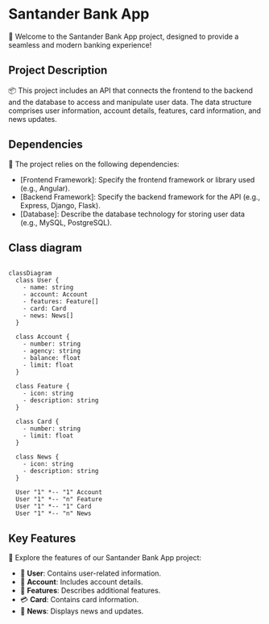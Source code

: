 # Santander Bank App

👋 Welcome to the Santander Bank App project, designed to provide a seamless and modern banking experience!

## Project Description

📦 This project includes an API that connects the frontend to the backend and the database to access and manipulate user data. The data structure comprises user information, account details, features, card information, and news updates.

## Dependencies

🔨 The project relies on the following dependencies:

- [Frontend Framework]: Specify the frontend framework or library used (e.g., Angular).
- [Backend Framework]: Specify the backend framework for the API (e.g., Express, Django, Flask).
- [Database]: Describe the database technology for storing user data (e.g., MySQL, PostgreSQL).

## Class diagram

```mermaid

classDiagram
  class User {
    - name: string
    - account: Account
    - features: Feature[]
    - card: Card
    - news: News[]
  }

  class Account {
    - number: string
    - agency: string
    - balance: float
    - limit: float
  }

  class Feature {
    - icon: string
    - description: string
  }

  class Card {
    - number: string
    - limit: float
  }

  class News {
    - icon: string
    - description: string
  }

  User "1" *-- "1" Account
  User "1" *-- "n" Feature
  User "1" *-- "1" Card
  User "1" *-- "n" News

```

## Key Features

🚀 Explore the features of our Santander Bank App project:

- 👤 **User**: Contains user-related information.
- 💼 **Account**: Includes account details.
- 🌟 **Features**: Describes additional features.
- 💳 **Card**: Contains card information.
- 📰 **News**: Displays news and updates.
